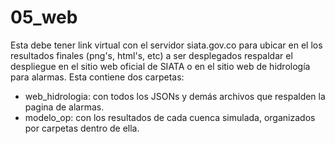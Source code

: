 # 05_web

Esta debe tener link virtual con el servidor siata.gov.co para ubicar en el los resultados finales (png's, html's, etc) a ser desplegados 
respaldar el despliegue en el sitio web oficial de SIATA o en el sitio web de hidrología para alarmas. Esta contiene dos carpetas:

- web_hidrologia: con todos los JSONs y demás archivos que respalden la pagina de alarmas.
- modelo_op: con los resultados de cada cuenca simulada, organizados por carpetas dentro de ella.

